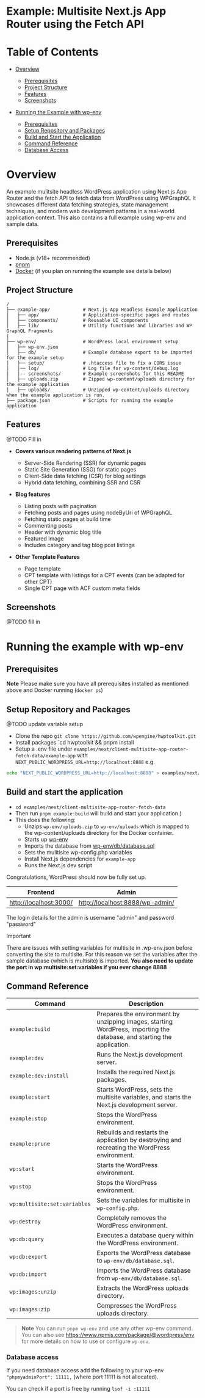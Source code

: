 # Example: Multisite Next.js App Router using the Fetch API

# Table of Contents

- [Overview](#overview)
    - [Prerequisites](#prerequisites)
    - [Project Structure](#project-structure)
    - [Features](#features)
    - [Screenshots](#screenshots)

- [Running the Example with wp-env](#running-the-example-with-wp-env)
    - [Prerequisites](#prerequisites-1)
    - [Setup Repository and Packages](#setup-repository-and-packages)
    - [Build and Start the Application](#build-and-start-the-application)
    - [Command Reference](#command-reference)
    - [Database Access](#database-access)

# Overview

An example mulitsite headless WordPress application using Next.js App Router and the fetch API to fetch data from WordPress using WPGraphQL It showcases different data fetching strategies, state management techniques, and modern web development patterns in a real-world application context. This also contains a full example using wp-env and sample data.

## Prerequisites

- Node.js (v18+ recommended)
- [pnpm](https://pnpm.io/)
- [Docker](https://www.docker.com/) (if you plan on running the example see details below)


## Project Structure

```
/
├── example-app/            # Next.js App Headless Example Application
│   ├── app/                # Application-specific pages and routes
│   ├── components/         # Reusable UI components
│   ├── lib/                # Utility functions and libraries and WP GraphQL Fragments
|
├── wp-env/                 # WordPress local environment setup
│   ├── wp-env.json
│   ├── db/                 # Example database export to be imported for the example setup
│   ├── setup/              # .htaccess file to fix a CORS issue
|   |── log/                # Log file for wp-content/debug.log
|   |-- screenshots/        # Example screenshots for this README
│   ├── uploads.zip         # Zipped wp-content/uploads directory for the example application
│   ├── uploads/            # Unzipped wp-content/uploads directory when the example application is run.
├── package.json            # Scripts for running the example application
```

## Features

@TODO Fill in

- **Covers various rendering patterns of Next.js**

  - Server-Side Rendering (SSR) for dynamic pages
  - Static Site Generation (SSG) for static pages
  - Client-Side data fetching (CSR) for blog settings
  - Hybrid data fetching, combining SSR and CSR

- **Blog features**

  - Listing posts with pagination
  - Fetching posts and pages using nodeByUri of WPGraphQL
  - Fetching static pages at build time
  - Commenting posts
  - Header with dynamic blog title
  - Featured image
  - Includes category and tag blog post listings

- **Other Template Features**
  - Page template
  - CPT template with listings for a CPT events (can be adapted for other CPT)
  - Single CPT page with ACF custom meta fields

## Screenshots

@TODO fill in

# Running the example with wp-env

## Prerequisites

**Note** Please make sure you have all prerequisites installed as mentioned above and Docker running (`docker ps`)

## Setup Repository and Packages

@TODO update variable setup

- Clone the repo `git clone https://github.com/wpengine/hwptoolkit.git`
- Install packages `cd hwptoolkit && pnpm install
- Setup a .env file under `examples/next/client-multisite-app-router-fetch-data/example-app` with `NEXT_PUBLIC_WORDPRESS_URL=http://localhost:8888`
e.g.


```bash
echo "NEXT_PUBLIC_WORDPRESS_URL=http://localhost:8888" > examples/next/client-multisite-app-router-fetch-data/example-app/.env
```

## Build and start the application

- `cd examples/next/client-multisite-app-router-fetch-data`
- Then run `pnpm example:build` will build and start your application.)
- This does the following:
    - Unzips `wp-env/uploads.zip` to `wp-env/uploads` which is mapped to the wp-content/uploads directory for the Docker container.
    - Starts up [wp-env](https://developer.wordpress.org/block-editor/getting-started/devenv/get-started-with-wp-env/)
    - Imports the database from [wp-env/db/database.sql](wp-env/db/database.sql)
    - Sets the mulitisite wp-config.php variables
    - Install Next.js dependencies for `example-app`
    - Runs the Next.js dev script

Congratulations, WordPress should now be fully set up.

| Frontend | Admin                        |
|----------|------------------------------|
| [http://localhost:3000/](http://localhost:3000/) | [http://localhost:8888/wp-admin/](http://localhost:8888/wp-admin/) |

The login details for the admin is username "admin" and password "password"


> [!IMPORTANT]
There are issues with setting variables for multisite in .wp-env.json before converting the site to multisite. For this reason we set the variables after the sample database (which is multisite) is imported.
**You also need to update the port in wp:multisite:set:variables if you ever change 8888**

## Command Reference

| Command                     | Description                                                                 |
|-----------------------------|-----------------------------------------------------------------------------|
| `example:build`             | Prepares the environment by unzipping images, starting WordPress, importing the database, and starting the application. |
| `example:dev`               | Runs the Next.js development server.                                       |
| `example:dev:install`       | Installs the required Next.js packages.                                    |
| `example:start`             | Starts WordPress, sets the multisite variables, and starts the Next.js development server. |
| `example:stop`              | Stops the WordPress environment.                                           |
| `example:prune`             | Rebuilds and restarts the application by destroying and recreating the WordPress environment. |
| `wp:start`                  | Starts the WordPress environment.                                          |
| `wp:stop`                   | Stops the WordPress environment.                                           |
| `wp:multisite:set:variables`| Sets the variables for multisite in `wp-config.php`.                       |
| `wp:destroy`                | Completely removes the WordPress environment.                              |
| `wp:db:query`               | Executes a database query within the WordPress environment.                |
| `wp:db:export`              | Exports the WordPress database to `wp-env/db/database.sql`.                |
| `wp:db:import`              | Imports the WordPress database from `wp-env/db/database.sql`.              |
| `wp:images:unzip`           | Extracts the WordPress uploads directory.                                  |
| `wp:images:zip`             | Compresses the WordPress uploads directory.                                |


>**Note** You can run `pnpm wp-env` and use any other wp-env command. You can also see <https://www.npmjs.com/package/@wordpress/env> for more details on how to use or configure `wp-env`.

### Database access

If you need database access add the following to your wp-env `"phpmyadminPort": 11111,` (where port 11111 is not allocated).

You can check if a port is free by running `lsof -i :11111`
